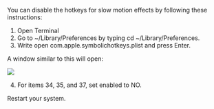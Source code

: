 You can disable the hotkeys for slow motion effects by following these instructions:

1. Open Terminal
2. Go to ~/Library/Preferences by typing cd ~/Library/Preferences.
3. Write open com.apple.symbolichotkeys.plist and press Enter.

A window similar to this will open:

![](http://i.stack.imgur.com/Tez64.png)

4. For items 34, 35, and 37, set enabled to NO.

Restart your system.

